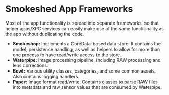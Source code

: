 # Smokeshed App Frameworks
Most of the app functionality is spread into separate frameworks, so that helper apps/XPC services can easily make use of the same functionality as the app without duplicating the code.

- **Smokeshop:** Implements a CoreData-based data store. It contains the model, persistence handling, as well as helpers to allow for more than one process to have read/write access to the store.
- **Waterpipe:** Image processing pipeline, including RAW processing and lens corrections.
- **Bowl:** Various utility classes, categories, and some common assets. Also contains logging handlers.
- **Paper:** Image format read/write. Contains classes to parse RAW files into metadata and raw sensor values that are consumed by Waterpipe.

